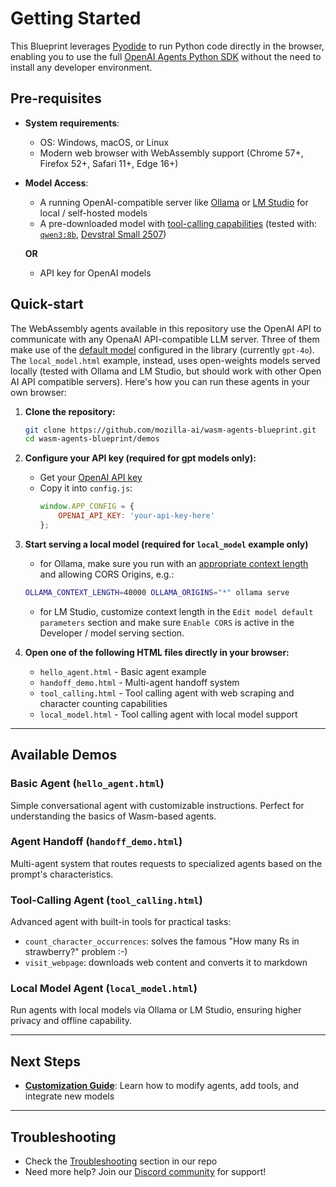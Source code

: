 # Getting Started

This Blueprint leverages [Pyodide](https://pyodide.org/) to run Python code directly in the browser, enabling you to use the full [OpenAI Agents Python SDK](https://openai.github.io/openai-agents-python/) without the need to install any developer
environment.

## Pre-requisites

- **System requirements**:
  - OS: Windows, macOS, or Linux
  - Modern web browser with WebAssembly support (Chrome 57+, Firefox 52+, Safari 11+, Edge 16+)

- **Model Access**:
  - A running OpenAI-compatible server like [Ollama](https://ollama.com/) or [LM Studio](https://lmstudio.ai/) for local / self-hosted models
  - A pre-downloaded model with [tool-calling capabilities](https://ollama.com/blog/tool-support) (tested with: [`qwen3:8b`](https://ollama.com/library/qwen3:8b), [Devstral Small 2507](https://lmstudio.ai/models/mistralai/devstral-small-2507))

  **OR**
  - API key for OpenAI models

## Quick-start

The WebAssembly agents available in this repository use the OpenAI API to communicate with any OpenaAI API-compatible LLM server.
Three of them make use of the [default model](https://openai.github.io/openai-agents-python/ref/agent/#__codelineno-0-135) configured in the library (currently `gpt-4o`). The `local_model.html` example, instead, uses open-weights models served locally (tested with Ollama and LM Studio, but should work with other Open AI API compatible servers). Here's how you can run these agents in your own browser:

1. **Clone the repository:**
   ```bash
   git clone https://github.com/mozilla-ai/wasm-agents-blueprint.git
   cd wasm-agents-blueprint/demos
   ```

1. **Configure your API key (required for gpt models only):**
   - Get your [OpenAI API key](https://help.openai.com/en/articles/4936850-where-do-i-find-my-openai-api-key)
   - Copy it into `config.js`:
     ```javascript
     window.APP_CONFIG = {
         OPENAI_API_KEY: 'your-api-key-here'
     };
     ```

1. **Start serving a local model (required for `local_model` example only)**
    - for Ollama, make sure you run with an [appropriate context length](https://github.com/ollama/ollama/blob/main/docs/faq.md) and allowing CORS Origins, e.g.:
   ```bash
   OLLAMA_CONTEXT_LENGTH=40000 OLLAMA_ORIGINS="*" ollama serve
   ```
    - for LM Studio, customize context length in the `Edit model default parameters` section and make sure `Enable CORS` is active in the Developer / model serving section.

1. **Open one of the following HTML files directly in your browser:**
   - `hello_agent.html` - Basic agent example
   - `handoff_demo.html` - Multi-agent handoff system
   - `tool_calling.html` - Tool calling agent with web scraping and character counting capabilities
   - `local_model.html` - Tool calling agent with local model support


---

## Available Demos

### Basic Agent (`hello_agent.html`)
Simple conversational agent with customizable instructions. Perfect for understanding the basics of Wasm-based agents.

### Agent Handoff (`handoff_demo.html`)
Multi-agent system that routes requests to specialized agents based on the prompt's characteristics.

### Tool-Calling Agent (`tool_calling.html`)
Advanced agent with built-in tools for practical tasks:

- `count_character_occurrences`: solves the famous "How many Rs in strawberry?" problem :-)
- `visit_webpage`: downloads web content and converts it to markdown

### Local Model Agent (`local_model.html`)
Run agents with local models via Ollama or LM Studio, ensuring higher privacy and offline capability.


---

## Next Steps

- **[Customization Guide](customization.md)**: Learn how to modify agents, add tools, and integrate new models

---

## Troubleshooting

- Check the [Troubleshooting](https://github.com/mozilla-ai/wasm-agents-blueprint/blob/main/README.md#troubleshooting) section in our repo
- Need more help? Join our [Discord community](https://discord.gg/YuMNeuKStr) for support!
